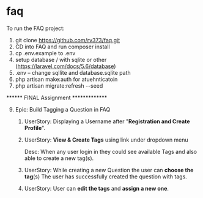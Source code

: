 # faq

To run the FAQ project:

1. git clone https://github.com/rv373/faq.git
2. CD into FAQ and run composer install
3. cp .env.example to .env
4. setup database / with sqlite or other (https://laravel.com/docs/5.6/database)
5. .env – change sqllite and database.sqlite path
6. php artisan make:auth for atuehnticatoin
8. php artisan migrate:refresh --seed

****** FINAL Assignment *************

9) Epic: Build Tagging a Question in FAQ	

    1.	UserStory: Displaying a Username after "**Registration and Create Profile**".     
    
    2.	UserStory: **View & Create Tags** using link under dropdown menu
    
        Desc: When any user login in they could see available Tags and also able to create a new tag(s).
        
    3.	UserStory: While creating a new Question the user can **choose the tag**(s)
        The user has successfully created the question with tags.
        
    4.	UserStory: User can **edit the tags** and **assign a new one**.
